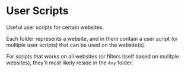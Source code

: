 # User Scripts
Useful user scripts for certain websites.

Each folder represents a website, and in them contain a user script (or multiple user scripts) that can be used on the website(s).

For scripts that works on all websites (or filters itself based on mulitple websites), they'll most likely reside in the `Any` folder.
